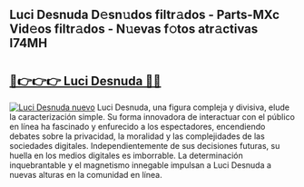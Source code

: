 ## Luci Desnuda D𝚎sn𝚞dos filtr𝚊dos - Parts-MXc Vid𝚎os filtr𝚊dos - N𝚞evas f𝚘tos atr𝚊ctivas I74MH

# <h2><a href="http://mbcsemb.tromn.icu/?c=Luci+Desnuda">🔗👉👉👉 Luci Desnuda 🔗🔗</a></h2>

[![Luci Desnuda nuevo](https://i.imgur.com/pEAQMta.gif)](http://mbcsemb.tromn.icu/?c=Luci+Desnuda)
Luci Desnuda, una figura compleja y divisiva, elude la caracterización simple. Su forma innovadora de interactuar con el público en línea ha fascinado y enfurecido a los espectadores, encendiendo debates sobre la privacidad, la moralidad y las complejidades de las sociedades digitales. Independientemente de sus decisiones futuras, su huella en los medios digitales es imborrable. La determinación inquebrantable y el magnetismo innegable impulsan a Luci Desnuda a nuevas alturas en la comunidad en línea.
